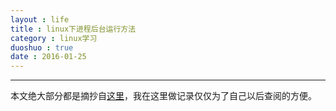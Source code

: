 ```yaml
---
layout : life
title : linux下进程后台运行方法
category : linux学习
duoshuo : true
date : 2016-01-25
---
```



******

本文绝大部分都是摘抄自[这里](https://www.ibm.com/developerworks/cn/linux/l-cn-nohup/)，我在这里做记录仅仅为了自己以后查阅的方便。

<!-- more -->


